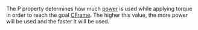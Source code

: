The P property determines how much [power](https://en.wikipedia.org/wiki/Power_(physics)) is used while applying torque in order to reach the goal [CFrame](https://developer.roblox.com/api-reference/property/BodyGyro/CFrame). The higher this value, the more power will be used and the faster it will be used.